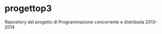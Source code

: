 progettop3
==========

Repository del progetto di Programmazione concorrente e distribuita 2013-2014
